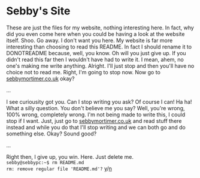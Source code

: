 # Sebby's Site

These are just the files for my website, nothing interesting here. In fact, why did you even come here when you could be having a look at the website itself. Shoo. Go away. I don't want you here. My website is far more interesting than choosing to read this README. In fact I should rename it to DONOTREADME because, well, you know. Oh will you just give up. If you didn't read this far then I wouldn't have had to write it. I mean, ahem, no one's making me write anything. Alright. I'll just stop and then you'll have no choice not to read me. Right, I'm going to stop now. Now go to [sebbymortimer.co.uk](https://sebbymortimer.co.uk) okay?

...

I see curiousity got you. Can I stop writing you ask? Of course I can! Ha ha! What a silly question. You don't believe me you say? Well, you're wrong, 100% wrong, completely wrong. I'm not being made to write this, I could stop if I want. Just, just go to [sebbymortimer.co.uk](https://sebbymortimer.co.uk) and read stuff there instead and while you do that I'll stop writing and we can both go and do something else. Okay? Sound good?

...

Right then, I give up, you win. Here. Just delete me.  
`sebby@sebbypc:~$ rm README.md`  
`rm: remove regular file 'README.md'?` [y](https://youtu.be/u_QjKGhZTSk)/[n](https://youtu.be/zsbdJPT0G7M&t=42)